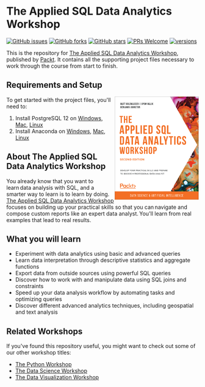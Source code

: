 # The Applied SQL Data Analytics Workshop
[![GitHub issues](https://img.shields.io/github/issues/PacktWorkshops/The-Applied-SQL-Data-Analytics-Workshop.svg)](https://github.com/PacktWorkshops/The-Applied-SQL-Data-Analytics-Workshop/issues)
[![GitHub forks](https://img.shields.io/github/forks/PacktWorkshops/The-Applied-SQL-Data-Analytics-Workshop.svg)](https://github.com/PacktWorkshops/The-Applied-SQL-Data-Analytics-Workshop/network)
[![GitHub stars](https://img.shields.io/github/stars/PacktWorkshops/The-Applied-SQL-Data-Analytics-Workshop.svg)](https://github.com/PacktWorkshops/The-Applied-SQL-Data-Analytics-Workshop/stargazers)
[![PRs Welcome](https://img.shields.io/badge/PRs-welcome-brightgreen.svg)](https://github.com/PacktWorkshops/The-Applied-SQL-Data-Analytics-Workshop/pulls)
[![versions](https://img.shields.io/pypi/pyversions/pybadges.svg)](https://www.python.org/downloads/)

This is the repository for [The Applied SQL Data Analytics Workshop](https://courses.packtpub.com/courses/applied-sql-data-analytics?utm_source=github&utm_medium=repository&utm_campaign=9781800203679&utm_term=Applied%20SQL%20Data%20Analytics&utm_content=The%20Applied%20SQL%20Data%20Analytics%20Workshop), published by [Packt](https://www.packtpub.com/?utm_source=github). It contains all the supporting project files necessary to work through the course from start to finish.

## Requirements and Setup
<a href="https://courses.packtpub.com/courses/applied-sql-data-analytics?utm_source=github&utm_medium=repository&utm_campaign=9781800203679&utm_term=Applied%20SQL%20Data%20Analytics&utm_content=The%20Applied%20SQL%20Data%20Analytics%20Workshop"><img src="https://github.com/PacktWorkshops/Workshop-Covers/blob/master/The%20Applied%20SQL%20Data%20Analytics%20Workshop.png" alt="The Applied SQL Data Analytics Workshop" height="270px" width="220px" align="right" this.target="_blank"></a>

To get started with the project files, you'll need to:
1. Install PostgreSQL 12 on [Windows](https://www.postgresql.org/download/windows/), [Mac](https://www.postgresql.org/download/macosx/), [Linux](https://www.postgresql.org/download/linux/)
2. Install Anaconda on [Windows](https://www.anaconda.com/distribution/#windows), [Mac](https://www.anaconda.com/distribution/#macos), [Linux](https://www.anaconda.com/distribution/#linux)

## About The Applied SQL Data Analytics Workshop
You already know that you want to learn data analysis with SQL, and a smarter way to learn is to learn by doing. [The Applied SQL Data Analytics Workshop](https://courses.packtpub.com/courses/applied-sql-data-analytics?utm_source=github&utm_medium=repository&utm_campaign=9781800203679&utm_term=Applied%20SQL%20Data%20Analytics&utm_content=The%20Applied%20SQL%20Data%20Analytics%20Workshop) focuses on building up your practical skills so that you can navigate and compose custom reports like an expert data analyst. You'll learn from real examples that lead to real results.  

## What you will learn
* Experiment with data analytics using basic and advanced queries
* Learn data interpretation through descriptive statistics and aggregate functions
* Export data from outside sources using powerful SQL queries
* Discover how to work with and manipulate data using SQL joins and constraints
* Speed up your data analysis workflow by automating tasks and optimizing queries
* Discover different advanced analytics techniques, including geospatial and text analysis

## Related Workshops
If you've found this repository useful, you might want to check out some of our other workshop titles:
* [The Python Workshop](https://courses.packtpub.com/courses/python?utm_source=github&utm_medium=repository&utm_campaign=9781839218859&utm_term=Python&utm_content=The%20Python%20Workshop)
* [The Data Science Workshop](https://courses.packtpub.com/courses/data-science?utm_source=github&utm_medium=repository&utm_campaign=9781838981266&utm_term=Data%20Science&utm_content=The%20Data%20Science%20Workshop)
* [The Data Visualization Workshop](https://courses.packtpub.com/courses/data-visualization?utm_source=github&utm_medium=repository&utm_campaign=9781838981488&utm_term=Data%20Visualization&utm_content=The%20Data%20Visualization%20Workshop)


